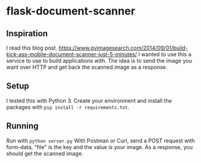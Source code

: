 # flask-document-scanner

## Inspiration
I read this blog post. https://www.pyimagesearch.com/2014/09/01/build-kick-ass-mobile-document-scanner-just-5-minutes/
I wanted to use this a service to use to build applications with. The idea is to send the image you want over HTTP and get back the scanned image as a response.

## Setup
I tested this with Python 3. Create your environment and install the packages with `pip install -r requirements.txt`.

## Running
Run with `python server.py`
With Postman or Curl, send a POST request with form-data, "file" is the key and the value is your image.
As a response, you should get the scanned image.
